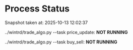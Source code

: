 # Process Status

Snapshot taken at: 2025-10-13 12:02:37

../wintrd/trade_algo.py --task price_update: **NOT RUNNING**

../wintrd/trade_algo.py --task buy_sell: **NOT RUNNING**

